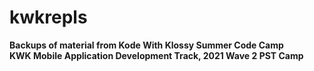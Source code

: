 # kwkrepls
**Backups of material from Kode With Klossy Summer Code Camp**  
**KWK Mobile Application Development Track, 2021 Wave 2 PST Camp**  
